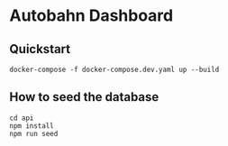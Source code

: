 # Autobahn Dashboard

## Quickstart
```
docker-compose -f docker-compose.dev.yaml up --build
```

## How to seed the database
```
cd api
npm install
npm run seed
```